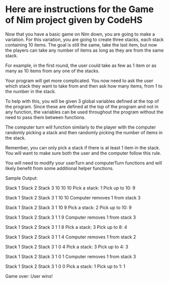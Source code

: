 # Here are instructions for the Game of Nim project given by CodeHS

Now that you have a basic game on Nim down, you are going to make a variation. For this variation, you are going to create three stacks, each stack containing 10 items. The goal is still the same, take the last item, but now the players can take any number of items as long as they are from the same stack.

For example, in the first round, the user could take as few as 1 item or as many as 10 items from any one of the stacks.

Your program will get more complicated. You now need to ask the user which stack they want to take from and then ask how many items, from 1 to the number in the stack.

To help with this, you will be given 3 global variables defined at the top of the program. Since these are defined at the top of the program and not in any function, the variables can be used throughout the program without the need to pass them between functions.

The computer turn will function similarly to the player with the computer randomly picking a stack and then randomly picking the number of items in the stack.

Remember, you can only pick a stack if there is at least 1 item in the stack. You will want to make sure both the user and the computer follow this rule.

You will need to modify your userTurn and computerTurn functions and will likely benefit from some additional helper functions.

Sample Output:

Stack 1  Stack 2  Stack 3
  10        10        10
Pick a stack: 1
Pick up to 10: 9

Stack 1  Stack 2  Stack 3
  1        10        10
Computer removes 1 from stack 3

Stack 1  Stack 2  Stack 3
  1        10        9
Pick a stack: 2
Pick up to 10: 9

Stack 1  Stack 2  Stack 3
  1        1        9
Computer removes 1 from stack 3

Stack 1  Stack 2  Stack 3
  1        1        8
Pick a stack: 3
Pick up to 8: 4

Stack 1  Stack 2  Stack 3
  1        1        4
Computer removes 1 from stack 2

Stack 1  Stack 2  Stack 3
  1        0        4
Pick a stack: 3
Pick up to 4: 3

Stack 1  Stack 2  Stack 3
  1        0        1
Computer removes 1 from stack 3

Stack 1  Stack 2  Stack 3
  1        0        0
Pick a stack: 1
Pick up to 1: 1

Game over: User wins!
